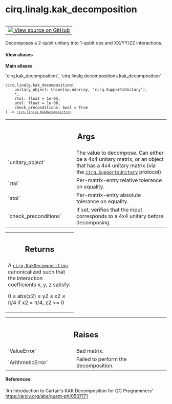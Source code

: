 <div itemscope itemtype="http://developers.google.com/ReferenceObject">
<meta itemprop="name" content="cirq.linalg.kak_decomposition" />
<meta itemprop="path" content="Stable" />
</div>

# cirq.linalg.kak_decomposition

<!-- Insert buttons and diff -->

<table class="tfo-notebook-buttons tfo-api" align="left">

<td>
  <a target="_blank" href="https://github.com/quantumlib/cirq/tree/master/cirq/linalg/decompositions.py">
    <img src="https://www.tensorflow.org/images/GitHub-Mark-32px.png" />
    View source on GitHub
  </a>
</td>
</table>



Decomposes a 2-qubit unitary into 1-qubit ops and XX/YY/ZZ interactions.

<section class="expandable">
  <h4 class="showalways">View aliases</h4>
  <p>
<b>Main aliases</b>
<p>`cirq.kak_decomposition`, `cirq.linalg.decompositions.kak_decomposition`</p>
</p>
</section>

<pre class="devsite-click-to-copy prettyprint lang-py tfo-signature-link">
<code>cirq.linalg.kak_decomposition(
    unitary_object: Union[np.ndarray, 'cirq.SupportsUnitary'],
    *,
    rtol: float = 1e-05,
    atol: float = 1e-08,
    check_preconditions: bool = True
) -> <a href="../../cirq/linalg/KakDecomposition.md"><code>cirq.linalg.KakDecomposition</code></a>
</code></pre>



<!-- Placeholder for "Used in" -->


<!-- Tabular view -->
 <table class="responsive fixed orange">
<colgroup><col width="214px"><col></colgroup>
<tr><th colspan="2"><h2 class="add-link">Args</h2></th></tr>

<tr>
<td>
`unitary_object`
</td>
<td>
The value to decompose. Can either be a 4x4 unitary
matrix, or an object that has a 4x4 unitary matrix (via the
<a href="../../cirq/protocols/SupportsUnitary.md"><code>cirq.SupportsUnitary</code></a> protocol).
</td>
</tr><tr>
<td>
`rtol`
</td>
<td>
Per-matrix-entry relative tolerance on equality.
</td>
</tr><tr>
<td>
`atol`
</td>
<td>
Per-matrix-entry absolute tolerance on equality.
</td>
</tr><tr>
<td>
`check_preconditions`
</td>
<td>
If set, verifies that the input corresponds to a
4x4 unitary before decomposing.
</td>
</tr>
</table>



<!-- Tabular view -->
 <table class="responsive fixed orange">
<colgroup><col width="214px"><col></colgroup>
<tr><th colspan="2"><h2 class="add-link">Returns</h2></th></tr>
<tr class="alt">
<td colspan="2">
A <a href="../../cirq/linalg/KakDecomposition.md"><code>cirq.KakDecomposition</code></a> canonicalized such that the interaction
coefficients x, y, z satisfy:

0 ≤ abs(z2) ≤ y2 ≤ x2 ≤ π/4
if x2 = π/4, z2 >= 0
</td>
</tr>

</table>



<!-- Tabular view -->
 <table class="responsive fixed orange">
<colgroup><col width="214px"><col></colgroup>
<tr><th colspan="2"><h2 class="add-link">Raises</h2></th></tr>

<tr>
<td>
`ValueError`
</td>
<td>
Bad matrix.
</td>
</tr><tr>
<td>
`ArithmeticError`
</td>
<td>
Failed to perform the decomposition.
</td>
</tr>
</table>



#### References:

'An Introduction to Cartan's KAK Decomposition for QC Programmers'
https://arxiv.org/abs/quant-ph/0507171
